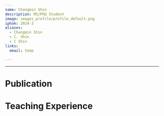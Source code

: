 ```yaml
---
name: Changmin Shin
description: MS/PhD Student
image: images_profile/profile_default.png
iphak: 2024-3
aliases:
  - Changmin Shin
  - C. Shin
  - C Shin
links:
  email: temp

---
```




---

# Publication




# Teaching Experience

